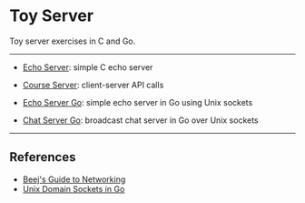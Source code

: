 
# Toy Server 

Toy server exercises in C and Go.

<hr>

* [Echo Server](https://github.com/tkuriyama/toyserver/tree/master/echoserver): simple C echo server

* [Course Server](https://github.com/tkuriyama/toyserver/tree/master/courseserver): client-server API calls 

* [Echo Server Go](https://github.com/tkuriyama/toyserver/tree/master/echoserver_go): simple echo server in Go using Unix sockets

* [Chat Server Go](https://github.com/tkuriyama/toyserver/tree/master/chatserver_go): broadcast chat server in Go over Unix sockets

<hr>

## References 

* [Beej's Guide to Networking](https://beej.us/guide/bgnet/html/)
* [Unix Domain Sockets in Go](https://eli.thegreenplace.net/2019/unix-domain-sockets-in-go/)
